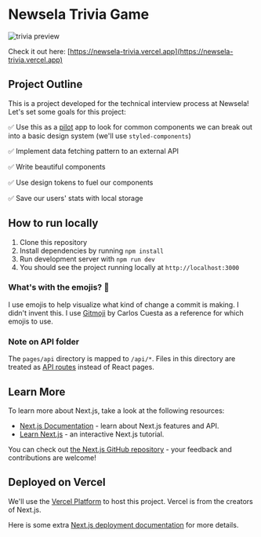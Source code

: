 # Newsela Trivia Game
![trivia preview](https://newsela-trivia.vercel.app/preview.png)

Check it out here: [https://newsela-trivia.vercel.app](https://newsela-trivia.vercel.app)

## Project Outline
This is a project developed for the technical interview process at Newsela! Let's set some goals for this project:

✅ Use this as a [pilot](https://superfriendlydesign.systems/articles/design-systems-pilots-scorecards/) app to look for common components we can break out into a basic design system (we'll use `styled-components`)

✅ Implement data fetching pattern to an external API

✅ Write beautiful components

✅ Use design tokens to fuel our components

✅ Save our users' stats with local storage

## How to run locally

1. Clone this repository
2. Install dependencies by running `npm install`
3. Run development server with `npm run dev`
4. You should see the project running locally at `http://localhost:3000`

### What's with the emojis? 🚀

I use emojis to help visualize what kind of change a commit is making. I didn't invent this. I use [Gitmoji](https://gitmoji.dev/) by Carlos Cuesta as a reference for which emojis to use.

### Note on API folder

The `pages/api` directory is mapped to `/api/*`. Files in this directory are treated as [API routes](https://nextjs.org/docs/api-routes/introduction) instead of React pages.

## Learn More

To learn more about Next.js, take a look at the following resources:

-   [Next.js Documentation](https://nextjs.org/docs) - learn about Next.js features and API.
-   [Learn Next.js](https://nextjs.org/learn) - an interactive Next.js tutorial.

You can check out [the Next.js GitHub repository](https://github.com/vercel/next.js/) - your feedback and contributions are welcome!

## Deployed on Vercel

We'll use the [Vercel Platform](https://vercel.com/new?utm_medium=default-template&filter=next.js&utm_source=create-next-app&utm_campaign=create-next-app-readme) to host this project. Vercel is from the creators of Next.js.

Here is some extra [Next.js deployment documentation](https://nextjs.org/docs/deployment) for more details.
